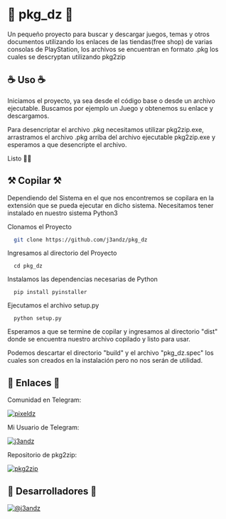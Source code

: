 # 🧪 pkg_dz 🧪

Un pequeño proyecto para buscar y descargar juegos, temas y otros documentos utilizando los enlaces de las tiendas(free shop) de varias consolas de PlayStation, los archivos se encuentran en formato .pkg los cuales se descryptan utilizando pkg2zip 

## ☕️ Uso ☕️

Iniciamos el proyecto, ya sea desde el código base o desde un archivo ejecutable.
Buscamos por ejemplo un Juego y obtenemos su enlace y descargamos.

Para desencriptar el archivo .pkg necesitamos utilizar pkg2zip.exe, arrastramos el archivo .pkg arriba del archivo ejecutable pkg2zip.exe y esperamos a que desencripte el archivo.

Listo 👍🏻


## ⚒ Copilar ⚒

Dependiendo del Sistema en el que nos encontremos se copilara en la extensión que se pueda ejecutar en dicho sistema.
Necesitamos tener instalado en nuestro sistema Python3


Clonamos el Proyecto

```bash
  git clone https://github.com/j3andz/pkg_dz
```

Ingresamos al directorio del Proyecto

```python3
  cd pkg_dz
```

Instalamos las dependencias necesarias de Python 

```python3
  pip install pyinstaller
```

Ejecutamos el archivo setup.py

```python3
  python setup.py
```

Esperamos a que se termine de copilar y ingresamos al directorio "dist" donde se encuentra nuestro archivo copilado y listo para usar.

Podemos descartar el directorio "build" y el archivo "pkg_dz.spec" 
los cuales son creados en la instalación pero no nos serán de utilidad.

## 🔗 Enlaces 🔗

Comunidad en Telegram:

[![pixeldz](https://img.shields.io/badge/PixelDZ-000?style=for-the-badge&logo=telegram&logoColor=white)](https://t.me/PixelDZ)

Mi Usuario de Telegram:

[![j3andz](https://img.shields.io/badge/j3andz-000?style=for-the-badge&logo=telegram&logoColor=white)](https://t.me/j3andz)

Repositorio de pkg2zip:

[![pkg2zip](https://img.shields.io/badge/pkg2zip-000?style=for-the-badge&logo=github&logoColor=white)](https://github.com/mmozeiko/pkg2zip)

## 🚀 Desarrolladores 🚀

[![@j3andz](https://img.shields.io/badge/GitHub-j3andz-000?style=for-the-badge&logo=github&logoColor=white)](https://github.com/j3andz)

